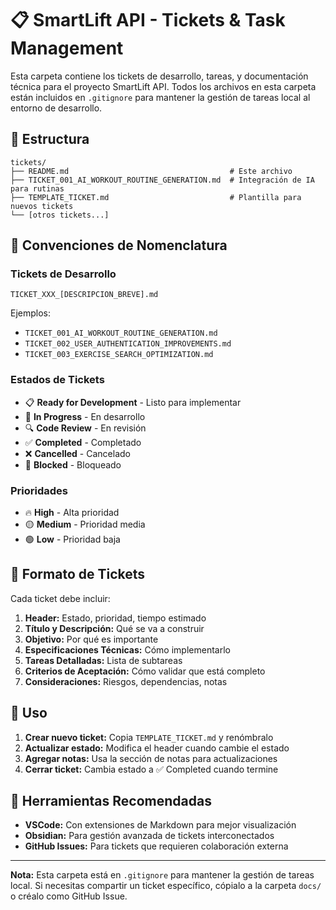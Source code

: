 # 📋 SmartLift API - Tickets & Task Management

Esta carpeta contiene los tickets de desarrollo, tareas, y documentación técnica para el proyecto SmartLift API. Todos los archivos en esta carpeta están incluidos en `.gitignore` para mantener la gestión de tareas local al entorno de desarrollo.

## 📁 Estructura

```
tickets/
├── README.md                                    # Este archivo
├── TICKET_001_AI_WORKOUT_ROUTINE_GENERATION.md  # Integración de IA para rutinas
├── TEMPLATE_TICKET.md                           # Plantilla para nuevos tickets
└── [otros tickets...]
```

## 🎯 Convenciones de Nomenclatura

### Tickets de Desarrollo
```
TICKET_XXX_[DESCRIPCION_BREVE].md
```

Ejemplos:
- `TICKET_001_AI_WORKOUT_ROUTINE_GENERATION.md`
- `TICKET_002_USER_AUTHENTICATION_IMPROVEMENTS.md`
- `TICKET_003_EXERCISE_SEARCH_OPTIMIZATION.md`

### Estados de Tickets
- 📋 **Ready for Development** - Listo para implementar
- 🚧 **In Progress** - En desarrollo
- 🔍 **Code Review** - En revisión
- ✅ **Completed** - Completado
- ❌ **Cancelled** - Cancelado
- 🔄 **Blocked** - Bloqueado

### Prioridades
- 🔥 **High** - Alta prioridad
- 🟡 **Medium** - Prioridad media
- 🟢 **Low** - Prioridad baja

## 📝 Formato de Tickets

Cada ticket debe incluir:

1. **Header:** Estado, prioridad, tiempo estimado
2. **Título y Descripción:** Qué se va a construir
3. **Objetivo:** Por qué es importante
4. **Especificaciones Técnicas:** Cómo implementarlo
5. **Tareas Detalladas:** Lista de subtareas
6. **Criterios de Aceptación:** Cómo validar que está completo
7. **Consideraciones:** Riesgos, dependencias, notas

## 🚀 Uso

1. **Crear nuevo ticket:** Copia `TEMPLATE_TICKET.md` y renómbralo
2. **Actualizar estado:** Modifica el header cuando cambie el estado
3. **Agregar notas:** Usa la sección de notas para actualizaciones
4. **Cerrar ticket:** Cambia estado a ✅ Completed cuando termine

## 🔧 Herramientas Recomendadas

- **VSCode:** Con extensiones de Markdown para mejor visualización
- **Obsidian:** Para gestión avanzada de tickets interconectados
- **GitHub Issues:** Para tickets que requieren colaboración externa

---

**Nota:** Esta carpeta está en `.gitignore` para mantener la gestión de tareas local. Si necesitas compartir un ticket específico, cópialo a la carpeta `docs/` o créalo como GitHub Issue. 